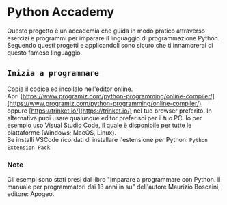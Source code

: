 # Python Accademy

Questo progetto è un accademia che guida in modo pratico attraverso esercizi e programmi per imparare il linguaggio di programmazione Python.\
Seguendo questi progetti e applicandoli sono sicuro che ti innamorerai di questo famoso linguaggio.

## `Inizia a programmare`

Copia il codice ed incollalo nell'editor online.\
Apri [https://www.programiz.com/python-programming/online-compiler/](https://www.programiz.com/python-programming/online-compiler/) oppure [https://trinket.io/](https://trinket.io/) nel tuo browser preferito.
In alternativa puoi usare qualunque editor preferisci per il tuo PC. Io per esempio uso Visual Studio Code, il quale è disponibile per tutte le piattaforme (Windows; MacOS, Linux).\
Se installi VSCode ricordati di installare l'estensione per Python: `Python Extension Pack`.

### Note

Gli esempi sono stati presi dal libro "Imparare a programmare con Python. Il manuale per programmatori dai 13 anni in su" dell'autore Maurizio Boscaini, editore: Apogeo.